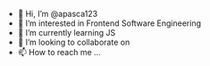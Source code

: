 - 👋 Hi, I’m @apasca123
- 👀 I’m interested in Frontend Software Engineering
- 🌱 I’m currently learning JS
- 💞️ I’m looking to collaborate on 
- 📫 How to reach me ...

<!---
apasca123/apasca123 is a ✨ special ✨ repository because its `README.md` (this file) appears on your GitHub profile.
You can click the Preview link to take a look at your changes.
--->

